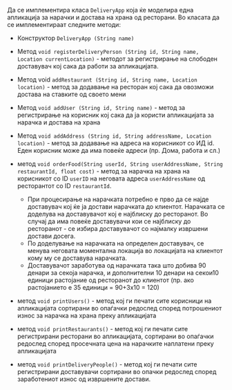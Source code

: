 Да се имплементира класа `DeliveryApp` која ќе моделира една апликација за нарачки и достава на храна од ресторани. Во класата да се имплементираат следните методи:

*   Конструктор `DeliveryApp (String name)`
*   Метод `void registerDeliveryPerson (String id, String name, Location currentLocation)` - методот за регистрирање на слободен доставувач кој сака да работи за апликацијата.
*   Метод void `addRestaurant (String id, String name, Location location)` - метод за додавање на ресторан кој сака да овозможи достава на ставките од своето мени
*   Метод `void addUser (String id, String name)` - метод за регистрирање на корисник кој сака да ја користи апликацијата за нарачка и достава на храна
*   Метод `void addAddress (String id, String addressName, Location location)` - метод за додавање на адреса на корисникот со ИД id. Еден корисник може да има повеќе адреси (пр. Дома, работа и сл.)
*   метод `void orderFood(String userId, String userAddressName, String restaurantId, float cost)` - метод за нарачка на храна на корисникот со ID `userID` на неговата адреса `userAddressName` од ресторантот со ID `restaurantId`.

    *   При процесирање на нарачката потребно е прво да се најде доставувач кој ќе ја достави нарачката до клиентот. Нарачката се доделува на доставувачот кој е најблиску до ресторанот. Во случај да има повеќе доставувачи кои се најблиску до ресторанот - се избира доставувачот со најмалку извршени достави досега.
    *   По доделување на нарачката на определен доставувач, се менува неговата моментална локација во локацијата на клиентот кому му се доставува нарачката.
    *   Доставувачот заработува од нарачката така што добива 90 денари за секоја нарачка, и дополнителни 10 денари на секои10 единици растојание од ресторанот до клиентот (пр. ако растојанието е 35 единици = 90+3х10 = 120)
*   метод `void printUsers()` - метод кој ги печати сите корисници на апликацијата сортирани во опаѓачки редослед според потрошениот износ за нарачка на храна преку апликацијата
*   метод `void printRestaurants()` - метод кој ги печати сите регистрирани ресторани во апликацијата, сортирани во опаѓачки редослед според просечната цена на нарачките наплатени преку апликацијата
*   метод `void printDeliveryPeople()` - метод кој ги печати сите регистрирани доставувачи сортирани во опачки редослед според заработениот износ од извршените достави.